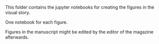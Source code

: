 This folder contains the jupyter notebooks for creating the figures in the visual story.

One notebook for each figure.

Figures in the manuscript might be edited by the editor of the magazine afterwards.
